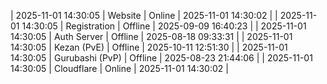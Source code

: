 | 2025-11-01 14:30:05 | Website | Online | 2025-11-01 14:30:02 |
| 2025-11-01 14:30:05 | Registration | Offline | 2025-09-09 16:40:23 |
| 2025-11-01 14:30:05 | Auth Server | Offline | 2025-08-18 09:33:31 |
| 2025-11-01 14:30:05 | Kezan (PvE) | Offline | 2025-10-11 12:51:30 |
| 2025-11-01 14:30:05 | Gurubashi (PvP) | Offline | 2025-08-23 21:44:06 |
| 2025-11-01 14:30:05 | Cloudflare | Online | 2025-11-01 14:30:02 |
